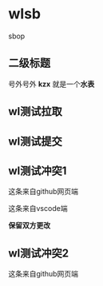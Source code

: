 # wlsb
sbop

## 二级标题
号外号外 **kzx** 就是一个**水表**

## wl测试拉取

## wl测试提交

## wl测试冲突1

这条来自github网页端

这条来自vscode端

**保留双方更改**

## wl测试冲突2

这条来自github网页端
